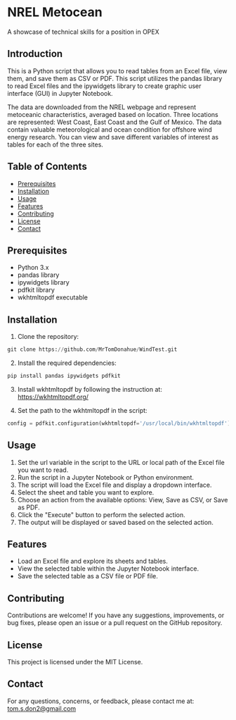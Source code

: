 # NREL Metocean

A showcase of technical skills for a position in OPEX

## Introduction

This is a Python script that allows you to read tables from an Excel file, view them, and save them as CSV or PDF. This script utilizes the pandas library to read Excel files and the ipywidgets library to create graphic user interface (GUI) in Jupyter Notebook.

The data are downloaded from the NREL webpage and represent metoceanic characteristics, averaged based on location. Three locations are represented: West Coast, East Coast and the Gulf of Mexico. The data contain valuable meteorological and ocean condition for offshore wind energy research. You can view and save different  variables of interest as tables for each of the three sites.

## Table of Contents
- [Prerequisites](#prerequisites)
- [Installation](#installation)
- [Usage](#usage)
- [Features](#features)
- [Contributing](#contributing)
- [License](#license)
- [Contact](#contact)

## Prerequisites

- Python 3.x
- pandas library
- ipywidgets library
- pdfkit library
- wkhtmltopdf executable

## Installation

1. Clone the repository:
```python
git clone https://github.com/MrTomDonahue/WindTest.git
```

2. Install the required dependencies:
```python
pip install pandas ipywidgets pdfkit
```

3. Install wkhtmltopdf by following the instruction at: 
https://wkhtmltopdf.org/ 

4.  Set the path to the wkhtmltopdf in the script:
```python
config = pdfkit.configuration(wkhtmltopdf='/usr/local/bin/wkhtmltopdf')
```

## Usage

1. Set the url variable in the script to the URL or local path of the Excel file you want to read.
2. Run the script in a Jupyter Notebook or Python environment.
3. The script will load the Excel file and display a dropdown interface.
4. Select the sheet and table you want to explore.
5. Choose an action from the available options: View, Save as CSV, or Save as PDF.
6. Click the "Execute" button to perform the selected action.
7. The output will be displayed or saved based on the selected action.

## Features
- Load an Excel file and explore its sheets and tables.
- View the selected table within the Jupyter Notebook interface.
- Save the selected table as a CSV file or PDF file.

## Contributing 
Contributions are welcome! If you have any suggestions, improvements, or bug fixes, please open an issue or a pull request on the GitHub repository.

## License
This project is licensed under the MIT License.

## Contact
For any questions, concerns, or feedback, please contact me at: 
tom.s.don2@gmail.com


